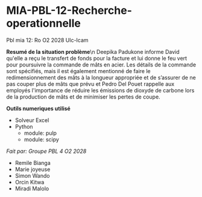 # MIA-PBL-12-Recherche-operationnelle
Pbl mia 12: Ro O2 2028 Ulc-Icam

**Resumé de la situation problème**\n
Deepika Padukone informe David qu'elle a reçu le transfert de fonds pour la facture et lui donne le feu vert pour poursuivre la commande de mâts en acier. Les détails de la commande sont spécifiés, mais il est également mentionné de faire le  redimensionnement des mâts à la longueur appropriée et  de s’assurer de ne pas couper plus de mâts que prévu et  Pedro Del Pouet rappelle aux employés l'importance de réduire les émissions de dioxyde de carbone  lors de la production de mâts et de minimiser les pertes de coupe.

**Outils numeriques utilisé**
- Solveur Excel
- Python
    * module: pulp
    * module: scipy

 *Fait par: Groupe PBL 4 O2 2028*
 - Remile Bianga
 - Marie joyeuse
 - Simon Wando
 - Orcin Kitwa
 - Miradi Malolo
